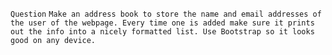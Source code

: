 `Question`
`Make an address book to store the name and email addresses of the user of the webpage. Every time one is added make sure it prints out the info into a nicely formatted list. Use Bootstrap so it looks good on any device. `

